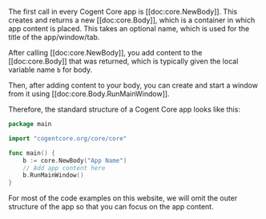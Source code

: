 The first call in every Cogent Core app is [[doc:core.NewBody]]. This creates and returns a new [[doc:core.Body]], which is a container in which app content is placed. This takes an optional name, which is used for the title of the app/window/tab.

After calling [[doc:core.NewBody]], you add content to the [[doc:core.Body]] that was returned, which is typically given the local variable name `b` for body.

Then, after adding content to your body, you can create and start a window from it using [[doc:core.Body.RunMainWindow]].

Therefore, the standard structure of a Cogent Core app looks like this:

```Go
package main

import "cogentcore.org/core/core"

func main() {
	b := core.NewBody("App Name")
	// Add app content here
	b.RunMainWindow()
}
```

For most of the code examples on this website, we will omit the outer structure of the app so that you can focus on the app content.
